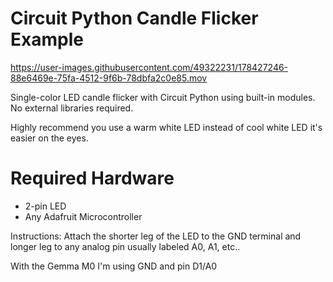 # Circuit Python Candle Flicker Example

https://user-images.githubusercontent.com/49322231/178427246-88e6469e-75fa-4512-9f6b-78dbfa2c0e85.mov

Single-color LED candle flicker with Circuit Python using built-in modules. No external libraries required. 

Highly recommend you use a warm white LED instead of cool white LED it's easier on the eyes.

# Required Hardware
- 2-pin LED
- Any Adafruit Microcontroller

Instructions: Attach the shorter leg of the LED to the GND terminal and longer leg to any analog pin usually labeled 
A0, A1, etc..

With the Gemma M0 I'm using GND and pin D1/A0

